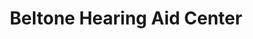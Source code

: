 ---
title: "Beltone Hearing Aid Center"
url: /edwardsville/beltone-hearing-aid-center/
shop: hearing aids
---